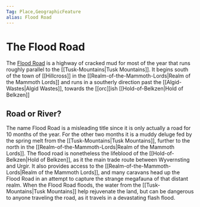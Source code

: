 ```yaml
---
Tag: Place,GeographicFeature
alias: Flood Road
---
```

# The Flood Road
The [Flood Road](https://pathfinderwiki.com/wiki/Flood_Road) is a highway of cracked mud for most of the year that runs roughly parallel to the [[Tusk-Mountains|Tusk Mountains]]. It begins south of the town of [[Hillcross]] in the [[Realm-of-the-Mammoth-Lords|Realm of the Mammoth Lords]] and runs in a southerly direction past the [[Algid-Wastes|Algid Wastes]], towards the [[orc]]ish [[Hold-of-Belkzen|Hold of Belkzen]]

## Road or River?
The name Flood Road is a misleading title since it is only actually a road for 10 months of the year. For the other two months it is a muddy deluge fed by the spring melt from the [[Tusk-Mountains|Tusk Mountains]], further to the north in the [[Realm-of-the-Mammoth-Lords|Realm of the Mammoth Lords]]. The flood road is nonetheless the lifeblood of the [[Hold-of-Belkzen|Hold of Belkzen]], as it the main trade route between Wyvernsting and Urgir. It also provides access to the [[Realm-of-the-Mammoth-Lords|Realm of the Mammoth Lords]], and many caravans head up the Flood Road in an attempt to capture the strange megafauna of that distant realm. When the Flood Road floods, the water from the [[Tusk-Mountains|Tusk Mountains]] help rejuvenate the land, but can be dangerous to anyone traveling the road, as it travels in a devastating flash flood. 